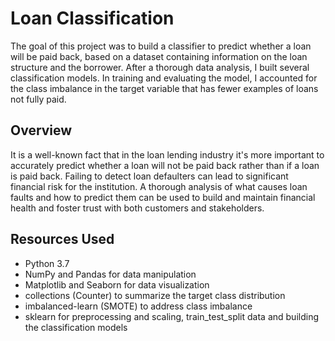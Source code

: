 # Loan Classification
The goal of this project was to build a classifier to predict whether a loan will be paid back, based on a dataset containing information on the loan structure and the borrower. After a thorough data analysis, I built several classification models. In training and evaluating the model, I accounted for the class imbalance in the target variable  that has fewer examples of loans not fully paid.


## Overview
It is a well-known fact that in the loan lending industry it's more important to accurately predict whether a loan will not be paid back rather than if a loan is paid back. Failing to detect loan defaulters can lead to significant financial risk for the institution. A thorough analysis of what causes loan faults and how to predict them can be used to build and maintain financial health and foster trust with both customers and stakeholders.


## Resources Used
- Python 3.7
- NumPy and Pandas for data manipulation
- Matplotlib and Seaborn for data visualization
- collections (Counter) to summarize the target class distribution
- imbalanced-learn (SMOTE) to address class imbalance
- sklearn for preprocessing and scaling, train_test_split data and building the classification models


